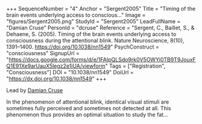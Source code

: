 +++
SequenceNumber = "4"
Anchor = "Sergent2005"
Title = "Timing of the brain events underlying access to conscious..."
Image = "figures/Sergent2005.png"
StudyId = "Sergent2005"
LeadFullName = "Damian Cruse"
PersonId = "dcruse"
Reference = "Sergent, C., Baillet, S., & Dehaene, S. (2005). Timing of the brain events underlying access to consciousness during the attentional blink. Nature Neuroscience, 8(10), 1391–1400. https://doi.org/10.1038/nn1549"
PsychConstruct = "consciousness"
SignupUrl = "https://docs.google.com/forms/d/e/1FAIpQLSdo9rk0V5OWYi0TB9T9JouxFQ1E91Xe9arUauX5legz2e1iUA/viewform"
Tags = ["Registration", "Consciousness"]
DOI = "10.1038/nn1549"
DoiUrl = "https://dx.doi.org/10.1038/nn1549"
+++

Lead by [Damian Cruse](/people/#dcruse)

In the phenomenon of attentional blink, identical visual stimuli are sometimes fully perceived and sometimes not detected at all. This phenomenon thus provides an optimal situation to study the fat...
